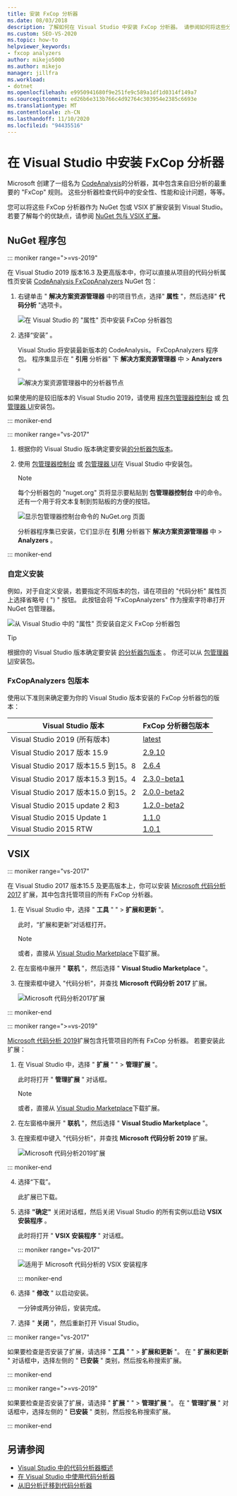 ```yaml
---
title: 安装 FxCop 分析器
ms.date: 08/03/2018
description: 了解如何在 Visual Studio 中安装 FxCop 分析器。 请参阅如何将这些分析器安装为 NuGet 包或 VSIX 扩展。
ms.custom: SEO-VS-2020
ms.topic: how-to
helpviewer_keywords:
- fxcop analyzers
author: mikejo5000
ms.author: mikejo
manager: jillfra
ms.workload:
- dotnet
ms.openlocfilehash: e9950941680f9e251fe9c589a1df1d0314f149a7
ms.sourcegitcommit: ed26b6e313b766c4d92764c303954e2385c6693e
ms.translationtype: MT
ms.contentlocale: zh-CN
ms.lasthandoff: 11/10/2020
ms.locfileid: "94435516"
---
```

# <a name="install-fxcop-analyzers-in-visual-studio"></a>在 Visual Studio 中安装 FxCop 分析器

Microsoft 创建了一组名为 [CodeAnalysis](https://www.nuget.org/packages/Microsoft.CodeAnalysis.FxCopAnalyzers)的分析器，其中包含来自旧分析的最重要的 "FxCop" 规则。 这些分析器检查代码中的安全性、性能和设计问题，等等。

您可以将这些 FxCop 分析器作为 NuGet 包或 VSIX 扩展安装到 Visual Studio。 若要了解每个的优缺点，请参阅 [NuGet 包与 VSIX 扩展](roslyn-analyzers-overview.md#nuget-package-versus-vsix-extension)。

## <a name="nuget-package"></a>NuGet 程序包

::: moniker range=">=vs-2019"

在 Visual Studio 2019 版本16.3 及更高版本中，你可以直接从项目的代码分析属性页安装 [CodeAnalysis FxCopAnalyzers](https://www.nuget.org/packages/Microsoft.CodeAnalysis.FxCopAnalyzers) NuGet 包：

1. 右键单击 " **解决方案资源管理器** 中的项目节点，选择" **属性** "，然后选择" **代码分析** "选项卡。

   ![在 Visual Studio 的 "属性" 页中安装 FxCop 分析器包](media/install-fxcop-properties-page.png)

2. 选择“安装”  。

   Visual Studio 将安装最新版本的 CodeAnalysis。 FxCopAnalyzers 程序包。 程序集显示在 " **引用** 分析器" 下 **解决方案资源管理器** 中  >  **Analyzers** 。

   ![解决方案资源管理器中的分析器节点](media/solution-explorer-analyzers-node.png)

如果使用的是较旧版本的 Visual Studio 2019，请使用 [程序包管理器控制台](/nuget/quickstart/install-and-use-a-package-in-visual-studio#package-manager-console) 或 [包管理器 UI](/nuget/quickstart/install-and-use-a-package-in-visual-studio#package-manager-console)安装包。

::: moniker-end

::: moniker range="vs-2017"

1. 根据你的 Visual Studio 版本确定要安装[的分析器包版本](#fxcopanalyzers-package-versions)。

2. 使用 [包管理器控制台](/nuget/quickstart/install-and-use-a-package-in-visual-studio#package-manager-console) 或 [包管理器 UI](/nuget/quickstart/install-and-use-a-package-in-visual-studio#package-manager-console)在 Visual Studio 中安装包。

   > [!NOTE]
   > 每个分析器包的 "nuget.org" 页将显示要粘贴到 **包管理器控制台** 中的命令。 还有一个用于将文本复制到剪贴板的方便的按钮。
   >
   > ![显示包管理器控制台命令的 NuGet.org 页面](media/nuget-package-manager-command.png)

   分析器程序集已安装，它们显示在 **引用** 分析器下 **解决方案资源管理器** 中 > **Analyzers** 。

::: moniker-end

### <a name="custom-installation"></a>自定义安装

例如，对于自定义安装，若要指定不同版本的包，请在项目的 "代码分析" 属性页上选择省略号 ( ") " 按钮。 此按钮会将 "FxCopAnalyzers" 作为搜索字符串打开 NuGet 包管理器。

![从 Visual Studio 中的 "属性" 页安装自定义 FxCop 分析器包](media/install-fxcop-properties-page-ellipsis.png)

> [!TIP]
> 根据你的 Visual Studio 版本确定要安装 [的分析器包版本](#fxcopanalyzers-package-versions) 。 你还可以从 [包管理器 UI](/nuget/quickstart/install-and-use-a-package-in-visual-studio#package-manager-console)安装包。

### <a name="fxcopanalyzers-package-versions"></a>FxCopAnalyzers 包版本

使用以下准则来确定要为你的 Visual Studio 版本安装的 FxCop 分析器包的版本：

| Visual Studio 版本 | FxCop 分析器包版本 |
| - | - |
| Visual Studio 2019 (所有版本)  | [latest](https://www.nuget.org/packages/Microsoft.CodeAnalysis.FxCopAnalyzers/) |
| Visual Studio 2017 版本 15.9 | [2.9.10](https://www.nuget.org/packages/Microsoft.CodeAnalysis.FxCopAnalyzers/2.9.10) |
| Visual Studio 2017 版本15.5 到15。8 | [2.6.4](https://www.nuget.org/packages/Microsoft.CodeAnalysis.FxCopAnalyzers/2.6.4) |
| Visual Studio 2017 版本15.3 到15。4 | [2.3.0-beta1](https://www.nuget.org/packages/Microsoft.CodeAnalysis.FxCopAnalyzers/2.3.0-beta1) |
| Visual Studio 2017 版本15.0 到15。2 | [2.0.0-beta2](https://www.nuget.org/packages/Microsoft.CodeAnalysis.FxCopAnalyzers/2.0.0-beta2) |
| Visual Studio 2015 update 2 和3 | [1.2.0-beta2](https://www.nuget.org/packages/Microsoft.CodeAnalysis.FxCopAnalyzers/1.2.0-beta2) |
| Visual Studio 2015 Update 1 | [1.1.0](https://www.nuget.org/packages/Microsoft.CodeAnalysis.FxCopAnalyzers/1.1.0) |
| Visual Studio 2015 RTW | [1.0.1](https://www.nuget.org/packages/Microsoft.CodeAnalysis.FxCopAnalyzers/1.0.1) |

## <a name="vsix"></a>VSIX

::: moniker range="vs-2017"

在 Visual Studio 2017 版本15.5 及更高版本上，你可以安装 [Microsoft 代码分析 2017](https://marketplace.visualstudio.com/items?itemName=VisualStudioPlatformTeam.MicrosoftCodeAnalysis2017) 扩展，其中包含托管项目的所有 FxCop 分析器。

1. 在 Visual Studio 中，选择 " **工具** " " > **扩展和更新** "。

   此时，“扩展和更新”对话框打开。

   > [!NOTE]
   > 或者，直接从 [Visual Studio Marketplace](https://marketplace.visualstudio.com/items?itemName=VisualStudioPlatformTeam.MicrosoftCodeAnalysis2017)下载扩展。

2. 在左窗格中展开 " **联机** "，然后选择 " **Visual Studio Marketplace** "。

3. 在搜索框中键入 "代码分析"，并查找 **Microsoft 代码分析 2017** 扩展。

   ![Microsoft 代码分析2017扩展](media/extensions-and-updates-code-analysis.png)

::: moniker-end

::: moniker range=">=vs-2019"

[Microsoft 代码分析 2019](https://marketplace.visualstudio.com/items?itemName=VisualStudioPlatformTeam.MicrosoftCodeAnalysis2019)扩展包含托管项目的所有 FxCop 分析器。 若要安装此扩展：

1. 在 Visual Studio 中，选择 " **扩展** " " > **管理扩展** "。

   此时将打开 " **管理扩展** " 对话框。

   > [!NOTE]
   > 或者，直接从 [Visual Studio Marketplace](https://marketplace.visualstudio.com/items?itemName=VisualStudioPlatformTeam.MicrosoftCodeAnalysis2019)下载扩展。

2. 在左窗格中展开 " **联机** "，然后选择 " **Visual Studio Marketplace** "。

3. 在搜索框中键入 "代码分析"，并查找 **Microsoft 代码分析 2019** 扩展。

   ![Microsoft 代码分析2019扩展](media/manage-extensions-code-analysis.png)

::: moniker-end

4. 选择“下载”。

   此扩展已下载。

5. 选择 **"确定"** 关闭对话框，然后关闭 Visual Studio 的所有实例以启动 **VSIX 安装程序** 。

   此时将打开 " **VSIX 安装程序** " 对话框。

   ::: moniker range="vs-2017"

   ![适用于 Microsoft 代码分析的 VSIX 安装程序](media/vsix-installer-code-analysis.png)

   ::: moniker-end

6. 选择 " **修改** " 以启动安装。

   一分钟或两分钟后，安装完成。

7. 选择 " **关闭** "，然后重新打开 Visual Studio。

::: moniker range="vs-2017"

如果要检查是否安装了扩展，请选择 " **工具** " "  >  **扩展和更新** "。 在 " **扩展和更新** " 对话框中，选择左侧的 " **已安装** " 类别，然后按名称搜索扩展。

::: moniker-end

::: moniker range=">=vs-2019"

如果要检查是否安装了扩展，请选择 " **扩展** " "  >  **管理扩展** "。 在 " **管理扩展** " 对话框中，选择左侧的 " **已安装** " 类别，然后按名称搜索扩展。

::: moniker-end

## <a name="see-also"></a>另请参阅

- [Visual Studio 中的代码分析器概述](../code-quality/roslyn-analyzers-overview.md)
- [在 Visual Studio 中使用代码分析器](../code-quality/use-roslyn-analyzers.md)
- [从旧分析迁移到代码分析器](../code-quality/migrate-from-legacy-analysis-to-fxcop-analyzers.md)
